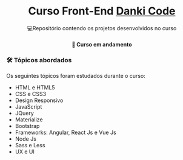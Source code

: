 <h1 align="center">Curso Front-End <a href="https://cursos.dankicode.com/">Danki Code</a> </h1>

<p align="center"> 💻Repositório contendo os projetos desenvolvidos no curso</p>


<h4 align="center">
 📝 Curso em andamento
</h4>


### 🛠 Tópicos abordados

Os seguintes tópicos foram estudados durante o curso:

<ul>
  <li>HTML e HTML5</li>
  <li>CSS e CSS3</li>
  <li>Design Responsivo</li>
  <li>JavaScript</li>
  <li>JQuery</li>
  <li>Materialize</li>
  <li>Bootstrap</li>
  <li>Frameworks: Angular, React Js e Vue Js</li>
  <li>Node Js</li>
  <li>Sass e Less</li>
  <li>UX e UI</li>
</ul>

